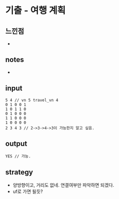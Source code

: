 # 기출 - 여행 계획

## 느낀점
* 

## notes
* 

## input
```
5 4 // vn 5 travel_vn 4
0 1 0 0 1
1 0 1 1 0
0 1 0 0 0
1 1 0 0 0
1 0 0 0 0
2 3 4 3 // 2->3->4->3이 가능한지 알고 싶음.
```

## output
```
YES // 가능.
```

## strategy
* 양방향이고, 거리도 없네. 연결여부만 파악하면 되겠다.
* uf로 가면 될듯?
